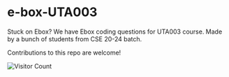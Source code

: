 # e-box-UTA003
Stuck on Ebox?
We have Ebox coding questions for UTA003 course. 
Made by a bunch of students from CSE 20-24 batch. 

Contributions to this repo are welcome!

![Visitor Count](https://profile-counter.glitch.me/{Concept-Team}/count.svg)
